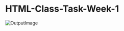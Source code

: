 # HTML-Class-Task-Week-1
![OutputImage](https://user-images.githubusercontent.com/69105391/217446246-56822718-9531-41b5-80b9-ada92024db7e.png)

